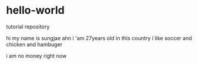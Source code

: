 # hello-world
tutorial repository

hi my name is sungjae ahn 
i 'am 27years old in this country
i like soccer and chicken and hambuger

i am no money right now 
